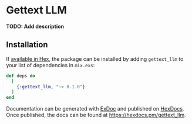 # Gettext LLM

**TODO: Add description**

## Installation

If [available in Hex](https://hex.pm/docs/publish), the package can be installed
by adding `gettext_llm` to your list of dependencies in `mix.exs`:

```elixir
def deps do
  [
    {:gettext_llm, "~> 0.1.0"}
  ]
end
```

Documentation can be generated with [ExDoc](https://github.com/elixir-lang/ex_doc)
and published on [HexDocs](https://hexdocs.pm). Once published, the docs can
be found at <https://hexdocs.pm/gettext_llm>.

